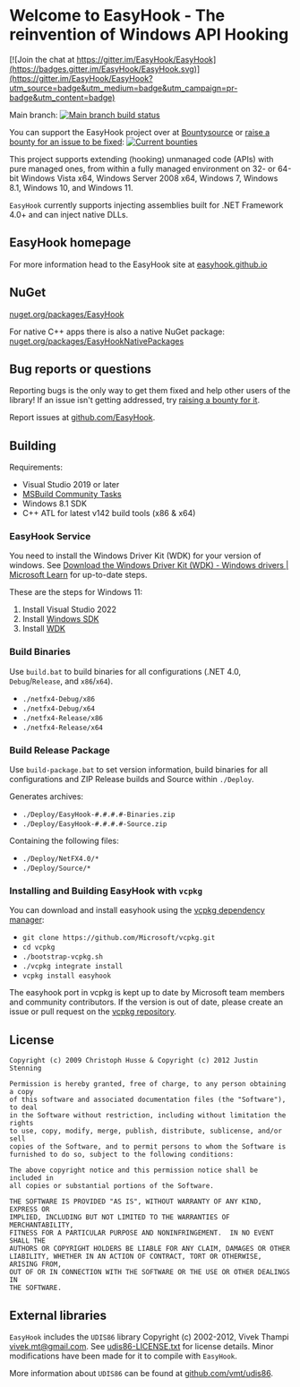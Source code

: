 # Welcome to EasyHook - The reinvention of Windows API Hooking

[![Join the chat at https://gitter.im/EasyHook/EasyHook](https://badges.gitter.im/EasyHook/EasyHook.svg)](https://gitter.im/EasyHook/EasyHook?utm_source=badge&utm_medium=badge&utm_campaign=pr-badge&utm_content=badge)

Main branch: [![Main branch build status](https://ci.appveyor.com/api/projects/status/qf77u222llodmtsw/branch/main?svg=true)](https://ci.appveyor.com/project/joelvaneenwyk/easyhook)

You can support the EasyHook project over at [Bountysource](https://www.bountysource.com/teams/easyhook) or [raise a bounty for an issue to be fixed](https://www.bountysource.com/teams/easyhook/issues): [![Current bounties](https://api.bountysource.com/badge/team?team_id=104536)](https://www.bountysource.com/teams/easyhook/bounties)

This project supports extending (hooking) unmanaged code (APIs) with pure managed ones, from within a fully managed environment on 32- or 64-bit Windows Vista x64, Windows Server 2008 x64, Windows 7, Windows 8.1, Windows 10, and Windows 11.

`EasyHook` currently supports injecting assemblies built for .NET Framework 4.0+ and can inject native DLLs.

## EasyHook homepage

For more information head to the EasyHook site at [easyhook.github.io](https://easyhook.github.io/)

## NuGet

[nuget.org/packages/EasyHook](https://www.nuget.org/packages/EasyHook)

For native C++ apps there is also a native NuGet package: [nuget.org/packages/EasyHookNativePackages](https://www.nuget.org/packages/EasyHookNativePackage)

## Bug reports or questions

Reporting bugs is the only way to get them fixed and help other users of the library! If an issue isn't getting addressed, try [raising a bounty for it](https://www.bountysource.com/teams/easyhook/issues).

Report issues at [github.com/EasyHook](https://github.com/EasyHook/EasyHook/issues).

## Building

Requirements:

* Visual Studio 2019 or later
* [MSBuild Community Tasks](https://github.com/loresoft/msbuildtasks)
* Windows 8.1 SDK
* C++ ATL for latest v142 build tools (x86 & x64)

### EasyHook Service

You need to install the Windows Driver Kit (WDK) for your version of windows. See [Download the Windows Driver Kit (WDK) - Windows drivers | Microsoft Learn](https://learn.microsoft.com/en-us/windows-hardware/drivers/download-the-wdk) for up-to-date steps.

These are the steps for Windows 11:

1. Install Visual Studio 2022
2. Install [Windows SDK](https://developer.microsoft.com/en-us/windows/downloads/windows-sdk/)
3. Install [WDK](https://go.microsoft.com/fwlink/?linkid=2196230)

### Build Binaries

Use `build.bat` to build binaries for all configurations (.NET 4.0, `Debug`/`Release`, and `x86`/`x64`).

* `./netfx4-Debug/x86`
* `./netfx4-Debug/x64`
* `./netfx4-Release/x86`
* `./netfx4-Release/x64`

### Build Release Package

Use `build-package.bat` to set version information, build binaries for all
configurations and ZIP Release builds and Source within `./Deploy`.

Generates archives:

* `./Deploy/EasyHook-#.#.#.#-Binaries.zip`
* `./Deploy/EasyHook-#.#.#.#-Source.zip`

Containing the following files:

* `./Deploy/NetFX4.0/*`
* `./Deploy/Source/*`

### Installing and Building EasyHook with `vcpkg`

You can download and install easyhook using the [vcpkg dependency manager](https://github.com/Microsoft/vcpkg):

* `git clone https://github.com/Microsoft/vcpkg.git`
* `cd vcpkg`
* `./bootstrap-vcpkg.sh`
* `./vcpkg integrate install`
* `vcpkg install easyhook`

The easyhook port in vcpkg is kept up to date by Microsoft team members and community contributors. If the version is out of date, please create an issue or pull request on the [vcpkg repository](https://github.com/Microsoft/vcpkg).

## License

    Copyright (c) 2009 Christoph Husse & Copyright (c) 2012 Justin Stenning

    Permission is hereby granted, free of charge, to any person obtaining a copy
    of this software and associated documentation files (the "Software"), to deal
    in the Software without restriction, including without limitation the rights
    to use, copy, modify, merge, publish, distribute, sublicense, and/or sell
    copies of the Software, and to permit persons to whom the Software is
    furnished to do so, subject to the following conditions:

    The above copyright notice and this permission notice shall be included in
    all copies or substantial portions of the Software.

    THE SOFTWARE IS PROVIDED "AS IS", WITHOUT WARRANTY OF ANY KIND, EXPRESS OR
    IMPLIED, INCLUDING BUT NOT LIMITED TO THE WARRANTIES OF MERCHANTABILITY,
    FITNESS FOR A PARTICULAR PURPOSE AND NONINFRINGEMENT.  IN NO EVENT SHALL THE
    AUTHORS OR COPYRIGHT HOLDERS BE LIABLE FOR ANY CLAIM, DAMAGES OR OTHER
    LIABILITY, WHETHER IN AN ACTION OF CONTRACT, TORT OR OTHERWISE, ARISING FROM,
    OUT OF OR IN CONNECTION WITH THE SOFTWARE OR THE USE OR OTHER DEALINGS IN
    THE SOFTWARE.

## External libraries

`EasyHook` includes the `UDIS86` library Copyright (c) 2002-2012, Vivek Thampi <vivek.mt@gmail.com>. See [udis86-LICENSE.txt](DriverShared/Disassembler/udis86-LICENSE.txt) for license details. Minor modifications have been made for it to compile with `EasyHook`.

More information about `UDIS86` can be found at [github.com/vmt/udis86](https://github.com/vmt/udis86).
